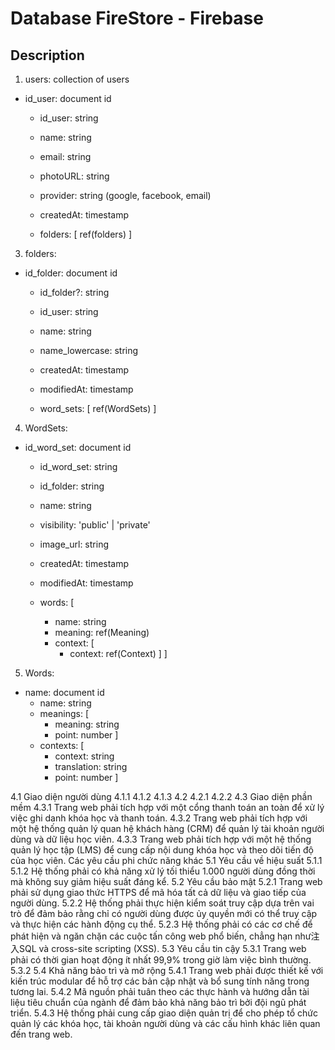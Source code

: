 # Database FireStore - Firebase

## Description

1. users: collection of users
  - id_user: document id
    - id_user: string
    - name: string
    - email: string
    - photoURL: string

    - provider: string (google, facebook, email)
    - createdAt: timestamp

    - folders: [
      ref(folders)
    ]

<!-- 2. authentification: collection of authentification
  - id_user: document id
    - id_user: string
    - email: string
    - password: string -->

3. folders: 
  - id_folder: document id
    - id_folder?: string
    - id_user: string

    - name: string
    - name_lowercase: string
    - createdAt: timestamp
    - modifiedAt: timestamp

    - word_sets: [
      ref(WordSets)
    ]


4. WordSets: 
  - id_word_set: document id
    - id_word_set: string
    - id_folder: string
    - name: string
    - visibility: 'public' | 'private'
    - image_url: string

    - createdAt: timestamp
    - modifiedAt: timestamp

    - words: [
      - name: string
      - meaning: ref(Meaning)
      - context: [
        - context: ref(Context)
      ]
    ]

5. Words: 
  - name: document id
    - name: string
    - meanings: [
      - meaning: string
      - point: number
    ]
    - contexts: [
      - context: string
      - translation: string
      - point: number
    ]





4.1 Giao diện người dùng
4.1.1 
4.1.2 
4.1.3 
4.2 
4.2.1 
4.2.2 
4.3 Giao diện phần mềm
4.3.1 Trang web phải tích hợp với một cổng thanh toán an toàn để xử lý việc ghi danh khóa học và thanh toán.
4.3.2 Trang web phải tích hợp với một hệ thống quản lý quan hệ khách hàng (CRM) để quản lý tài khoản người dùng và dữ liệu học viên.
4.3.3 Trang web phải tích hợp với một hệ thống quản lý học tập (LMS) để cung cấp nội dung khóa học và theo dõi tiến độ của học viên.
Các yêu cầu phi chức năng khác
5.1 Yêu cầu về hiệu suất
5.1.1 
5.1.2 Hệ thống phải có khả năng xử lý tối thiểu 1.000 người dùng đồng thời mà không suy giảm hiệu suất đáng kể.
5.2 Yêu cầu bảo mật
5.2.1 Trang web phải sử dụng giao thức HTTPS để mã hóa tất cả dữ liệu và giao tiếp của người dùng.
5.2.2 Hệ thống phải thực hiện kiểm soát truy cập dựa trên vai trò để đảm bảo rằng chỉ có người dùng được ủy quyền mới có thể truy cập và thực hiện các hành động cụ thể.
5.2.3 Hệ thống phải có các cơ chế để phát hiện và ngăn chặn các cuộc tấn công web phổ biến, chẳng hạn như注入SQL và cross-site scripting (XSS).
5.3 Yêu cầu tin cậy
5.3.1 Trang web phải có thời gian hoạt động ít nhất 99,9% trong giờ làm việc bình thường.
5.3.2 
5.4 Khả năng bảo trì và mở rộng
5.4.1 Trang web phải được thiết kế với kiến trúc modular để hỗ trợ các bản cập nhật và bổ sung tính năng trong tương lai.
5.4.2 Mã nguồn phải tuân theo các thực hành và hướng dẫn tài liệu tiêu chuẩn của ngành để đảm bảo khả năng bảo trì bởi đội ngũ phát triển.
5.4.3 Hệ thống phải cung cấp giao diện quản trị để cho phép tổ chức quản lý các khóa học, tài khoản người dùng và các cấu hình khác liên quan đến trang web.